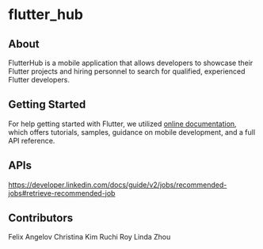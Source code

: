 # flutter_hub

## About 
FlutterHub is a mobile application that allows developers to showcase their Flutter projects and hiring personnel to search for qualified, experienced Flutter developers. 

## Getting Started

For help getting started with Flutter, we utilized [online documentation](https://flutter.dev/docs), which offers tutorials, 
samples, guidance on mobile development, and a full API reference.

## APIs
https://developer.linkedin.com/docs/guide/v2/jobs/recommended-jobs#retrieve-recommended-job

## Contributors

Felix Angelov
Christina Kim
Ruchi Roy 
Linda Zhou


